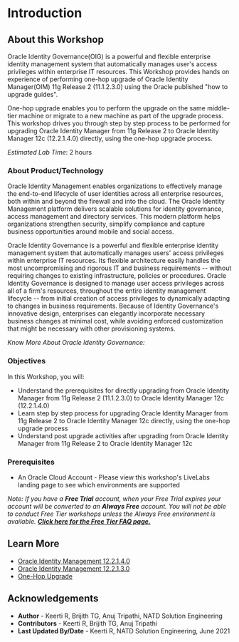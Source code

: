 # Introduction

## About this Workshop

Oracle Identity Governance(OIG) is a powerful and flexible enterprise identity management system that automatically manages user's access privileges within enterprise IT resources. This Workshop provides hands on experience of performing one-hop upgrade of Oracle Identity Manager(OIM) 11g Release 2 (11.1.2.3.0) using the Oracle published "how to upgrade guides".

One-hop upgrade enables you to perform the upgrade on the same middle-tier machine or migrate to a new machine as part of the upgrade process. This workshop drives you through step by step process to be performed for upgrading Oracle Identity Manager from 11g Release 2 to Oracle Identity Manager 12c (12.2.1.4.0) directly, using the one-hop upgrade process.

*Estimated Lab Time*: 2 hours

### About Product/Technology
Oracle Identity Management enables organizations to effectively manage the end-to-end lifecycle of user identities across all enterprise resources, both within and beyond the firewall and into the cloud. The Oracle Identity Management platform delivers scalable solutions for identity governance, access management and directory services. This modern platform helps organizations strengthen security, simplify compliance and capture business opportunities around mobile and social access.

Oracle Identity Governance is a powerful and flexible enterprise identity management system that automatically manages users' access privileges within enterprise IT resources. Its flexible architecture easily handles the most uncompromising and rigorous IT and business requirements -- without requiring changes to existing infrastructure, policies or procedures. Oracle Identity Governance is designed to manage user access privileges across all of a firm's resources, throughout the entire identity management lifecycle -- from initial creation of access privileges to dynamically adapting to changes in business requirements. Because of Identity Governance's innovative design, enterprises can elegantly incorporate necessary business changes at minimal cost, while avoiding enforced customization that might be necessary with other provisioning systems.

*Know More About Oracle Identity Governance:*

  [](youtube:YdvKkstK4o8)

### Objectives

In this Workshop, you will:
* Understand the prerequisites for directly upgrading from Oracle Identity Manager from 11g Release 2 (11.1.2.3.0) to Oracle Identity Manager 12c (12.2.1.4.0)
* Learn step by step process for upgrading Oracle Identity Manager from 11g Release 2 to Oracle Identity Manager 12c directly, using the one-hop upgrade process
* Understand post upgrade activities after upgrading from Oracle Identity Manager from 11g Release 2 to Oracle Identity Manager 12c

### Prerequisites

* An Oracle Cloud Account - Please view this workshop's LiveLabs landing page to see which environments are supported

*Note: If you have a **Free Trial** account, when your Free Trial expires your account will be converted to an **Always Free** account. You will not be able to conduct Free Tier workshops unless the Always Free environment is available. **[Click here for the Free Tier FAQ page.](https://www.oracle.com/cloud/free/faq.html)***


## Learn More

* [Oracle Identity Management 12.2.1.4.0](https://docs.oracle.com/en/middleware/idm/suite/12.2.1.4/index.html)
* [Oracle Identity Management 12.2.1.3.0](https://docs.oracle.com/en/middleware/idm/suite/12.2.1.3/index.html)
* [One-Hop Upgrade](https://docs.oracle.com/en/middleware/fusion-middleware/12.2.1.4/iamup/one-hop-upgrade-oracle-identity-manager.html)

## Acknowledgements
* **Author** - Keerti R, Brijith TG, Anuj Tripathi, NATD Solution Engineering
* **Contributors** -  Keerti R, Brijith TG, Anuj Tripathi
* **Last Updated By/Date** - Keerti R, NATD Solution Engineering, June 2021
